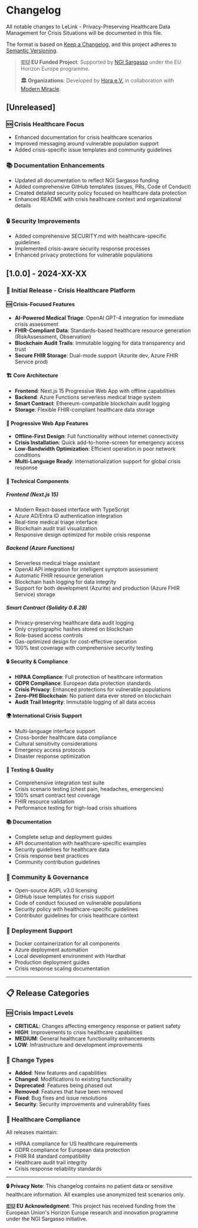 # Changelog

All notable changes to LeLink - Privacy-Preserving Healthcare Data Management for Crisis Situations will be documented in this file.

The format is based on [Keep a Changelog](https://keepachangelog.com/en/1.0.0/), and this project adheres to [Semantic Versioning](https://semver.org/spec/v2.0.0.html).

> **🇪🇺 EU Funded Project**: Supported by [NGI Sargasso](https://ngisargasso.eu/) under the EU Horizon Europe programme.
> 
> **🏛️ Organizations**: Developed by [Hora e.V.](https://hora-ev.eu) in collaboration with [Modern Miracle](https://modern-miracle.com).

## [Unreleased]

### 🆘 Crisis Healthcare Focus
- Enhanced documentation for crisis healthcare scenarios
- Improved messaging around vulnerable population support
- Added crisis-specific issue templates and community guidelines

### 📚 Documentation Enhancements
- Updated all documentation to reflect NGI Sargasso funding
- Added comprehensive GitHub templates (issues, PRs, Code of Conduct)
- Created detailed security policy focused on healthcare data protection
- Enhanced README with crisis healthcare context and organizational details

### 🔒 Security Improvements
- Added comprehensive SECURITY.md with healthcare-specific guidelines
- Implemented crisis-aware security response processes
- Enhanced privacy protections for vulnerable populations

## [1.0.0] - 2024-XX-XX

### 🌟 Initial Release - Crisis Healthcare Platform

#### 🆘 Crisis-Focused Features
- **AI-Powered Medical Triage**: OpenAI GPT-4 integration for immediate crisis assessment
- **FHIR-Compliant Data**: Standards-based healthcare resource generation (RiskAssessment, Observation)
- **Blockchain Audit Trails**: Immutable logging for data transparency and trust
- **Secure FHIR Storage**: Dual-mode support (Azurite dev, Azure FHIR Service prod)

#### 🏗️ Core Architecture
- **Frontend**: Next.js 15 Progressive Web App with offline capabilities
- **Backend**: Azure Functions serverless medical triage system
- **Smart Contract**: Ethereum-compatible blockchain audit logging
- **Storage**: Flexible FHIR-compliant healthcare data storage

#### 📱 Progressive Web App Features
- **Offline-First Design**: Full functionality without internet connectivity
- **Crisis Installation**: Quick add-to-home-screen for emergency access
- **Low-Bandwidth Optimization**: Efficient operation in poor network conditions
- **Multi-Language Ready**: Internationalization support for global crisis response

#### 🔧 Technical Components

##### Frontend (Next.js 15)
- Modern React-based interface with TypeScript
- Azure AD/Entra ID authentication integration
- Real-time medical triage interface
- Blockchain audit trail visualization
- Responsive design optimized for mobile crisis response

##### Backend (Azure Functions)
- Serverless medical triage assistant
- OpenAI API integration for intelligent symptom assessment
- Automatic FHIR resource generation
- Blockchain hash logging for data integrity
- Support for both development (Azurite) and production (Azure FHIR Service) storage

##### Smart Contract (Solidity 0.8.28)
- Privacy-preserving healthcare data audit logging
- Only cryptographic hashes stored on blockchain
- Role-based access controls
- Gas-optimized design for cost-effective operation
- 100% test coverage with comprehensive security testing

#### 🔒 Security & Compliance
- **HIPAA Compliance**: Full protection of healthcare information
- **GDPR Compliance**: European data protection standards
- **Crisis Privacy**: Enhanced protections for vulnerable populations
- **Zero-PHI Blockchain**: No patient data ever stored on blockchain
- **Audit Trail Integrity**: Immutable logging of all data access

#### 🌍 International Crisis Support
- Multi-language interface support
- Cross-border healthcare data compliance
- Cultural sensitivity considerations
- Emergency access protocols
- Disaster response optimization

#### 🧪 Testing & Quality
- Comprehensive integration test suite
- Crisis scenario testing (chest pain, headaches, emergencies)
- 100% smart contract test coverage
- FHIR resource validation
- Performance testing for high-load crisis situations

#### 📚 Documentation
- Complete setup and deployment guides
- API documentation with healthcare-specific examples
- Security guidelines for healthcare data
- Crisis response best practices
- Community contribution guidelines

### 🤝 Community & Governance
- Open-source AGPL v3.0 licensing
- GitHub issue templates for crisis support
- Code of conduct focused on vulnerable populations
- Security policy with healthcare-specific guidelines
- Contributor guidelines for crisis healthcare context

### 🚀 Deployment Support
- Docker containerization for all components
- Azure deployment automation
- Local development environment with Hardhat
- Production deployment guides
- Crisis response scaling documentation

---

## 📋 **Release Categories**

### 🆘 **Crisis Impact Levels**
- **CRITICAL**: Changes affecting emergency response or patient safety
- **HIGH**: Improvements to crisis healthcare capabilities
- **MEDIUM**: General healthcare functionality enhancements
- **LOW**: Infrastructure and development improvements

### 🔧 **Change Types**
- **Added**: New features and capabilities
- **Changed**: Modifications to existing functionality
- **Deprecated**: Features being phased out
- **Removed**: Features that have been removed
- **Fixed**: Bug fixes and issue resolutions
- **Security**: Security improvements and vulnerability fixes

### 🏥 **Healthcare Compliance**
All releases maintain:
- HIPAA compliance for US healthcare requirements
- GDPR compliance for European data protection
- FHIR R4 standard compatibility
- Healthcare audit trail integrity
- Crisis response reliability standards

---

**🔒 Privacy Note**: This changelog contains no patient data or sensitive healthcare information. All examples use anonymized test scenarios only.

**🇪🇺 EU Acknowledgment**: This project has received funding from the European Union's Horizon Europe research and innovation programme under the NGI Sargasso initiative.